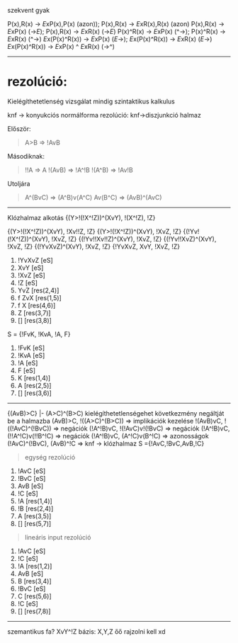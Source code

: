 szekvent gyak

P(x),R(x) -> *E*xP(x),P(x) (azon)); P(x),R(x) -> *E*xR(x),R(x) (azon)
P(x),R(x) -> *E*xP(x) (->*E*); P(x),R(x) -> *E*xR(x) (->*E*)
P(x)^R(x) -> *E*xP(x) (^->); P(x)^R(x) -> *E*xR(x) (^->)
*E*x(P(x)^R(x)) -> *E*xP(x) (*E*->); *E*x(P(x)^R(x)) -> *E*xR(x) (*E*->)
*E*x(P(x)^R(x)) -> *E*xP(x) ^ *E*xR(x) (->^)

______________________________________________________________________

# rezolúció:

Kielégíthetetlenség vizsgálat mindig
szintaktikus kalkulus

knf -> konyukciós normálforma
rezolúció: knf->diszjunkció halmaz

Először:

> A>B => !AvB

Másodiknak:

> !!A => A
> !(AvB) => !A^!B
> !(A^B) => !Av!B

Utoljára

> A^(BvC) => (A^B)v(A^C)
> Av(B^C) => (AvB)^(AvC)

______________________________________________________________________

Klózhalmaz alkotás
{(Y>!(!X^!Z))^(XvY), !(X^!Z), !Z}

{(Y>!(!X^!Z))^(XvY), !Xv!!Z, !Z}
{(Y>!(!X^!Z))^(XvY), !XvZ, !Z}
{(!Yv!(!X^!Z))^(XvY), !XvZ, !Z}
{(!Yv!!Xv!!Z)^(XvY), !XvZ, !Z}
{(!Yv!!XvZ)^(XvY), !XvZ, !Z}
{(!YvXvZ)^(XvY), !XvZ, !Z}
{!YvXvZ, XvY, !XvZ, !Z}

1. !YvXvZ [eS]
1. XvY [eS]
1. !XvZ [eS]
1. !Z [eS]
1. YvZ [res(2,4)]
1. f ZvX [res(1,5)]
1. f X [res(4,6)]
1. Z [res(3,7)]
1. [] [res(3,8)]

S = {!FvK, !KvA, !A, F}

1. !FvK [eS]
1. !KvA [eS]
1. !A [eS]
1. F [eS]
1. K [res(1,4)]
1. A [res(2,5)]
1. [] [res(3,6)]

______________________________________________________________________

{(AvB)>C} |- (A>C)^(B>C)
kielégíthetetlenségehet következmény negáltját be a halmazba
(AvB)>C, !((A>C)^(B>C)) => implikációk kezelése
!(AvB)vC, !((!AvC)^(!BvC)) => negációk
(!A^!B)vC, !(!AvC)v!(!BvC) => negációk
(!A^!B)vC, (!!A^!C)v(!!B^!C) => negációk
(!A^!B)vC, (A^!C)v(B^!C) => azonosságok
(!AvC)^(!BvC), (AvB)^!C => knf -> klózhalmaz
S ={!AvC,!BvC,AvB,!C}

> egység rezolúció

1. !AvC [eS]
1. !BvC [eS]
1. AvB [eS]
1. !C [eS]
1. !A [res(1,4)]
1. !B [res(2,4)]
1. A [res(3,5)]
1. [] [res(5,7)]

> lineáris input rezolúció

1. !AvC [eS]
1. !C [eS]
1. !A [res(1,2)]
1. AvB [eS]
1. B [res(3,4)]
1. !BvC [eS]
1. C [res(5,6)]
1. !C [eS]
1. [] [res(7,8)]

______________________________________________________________________

szemantikus fa?
XvY^!Z
bázis: X,Y,Z
őő
rajzolni kell
xd
